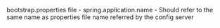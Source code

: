 bootstrap.properties file -
spring.application.name - Should refer to the same name as properties file name
referred by the config server